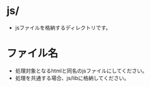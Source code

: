 # js/

- jsファイルを格納するディレクトリです。

# ファイル名

- 処理対象となるhtmlと同名のjsファイルにしてください。
- 処理を共通する場合、js/libに格納してください。
